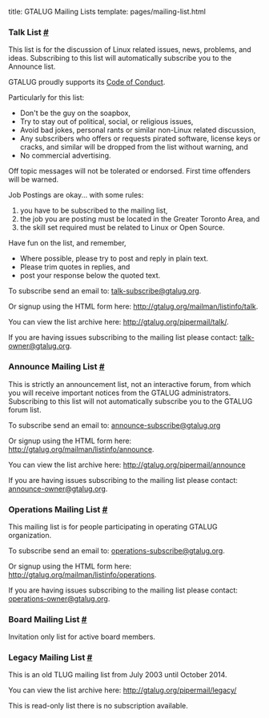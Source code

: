 title: GTALUG Mailing Lists
template: pages/mailing-list.html

### Talk List <a href="#talk" name="talk">#</a>

This list is for the discussion of Linux related issues, news, problems, and ideas.  Subscribing to this list will automatically subscribe you to the Announce list.

GTALUG proudly supports its [Code of Conduct](https://gtalug.org/about/code-of-conduct/).

Particularly for this list:

- Don't be the guy on the soapbox,
- Try to stay out of political, social, or religious issues,
- Avoid bad jokes, personal rants or similar non-Linux related discussion,
- Any subscribers who offers or requests pirated software, license keys or cracks, and similar will be dropped from the list without warning, and
- No commercial advertising.

Off topic messages will not be tolerated or endorsed. First time offenders will be warned.

Job Postings are okay... with some rules:

1. you have to be subscribed to the mailing list, 
2. the job you are posting must be located in the Greater Toronto Area, and 
3. the skill set required must be related to Linux or Open Source.

Have fun on the list, and remember,

- Where possible, please try to post and reply in plain text.
- Please trim quotes in replies, and
- post your response below the quoted text.

To subscribe send an email to: <talk-subscribe@gtalug.org>.

Or signup using the HTML form here: <http://gtalug.org/mailman/listinfo/talk>.

You can view the list archive here: <http://gtalug.org/pipermail/talk/>.

If you are having issues subscribing to the mailing list please contact: <talk-owner@gtalug.org>.

### Announce Mailing List <a href="#announce" name="announce">#</a>

This is strictly an announcement list, not an interactive forum, from which you will receive important notices from the GTALUG administrators. Subscribing to this list will not automatically subscribe you to the GTALUG forum list.

To subscribe send an email to: <announce-subscribe@gtalug.org>

Or signup using the HTML form here: <http://gtalug.org/mailman/listinfo/announce>.

You can view the list archive here: <http://gtalug.org/pipermail/announce>

If you are having issues subscribing to the mailing list please contact: <announce-owner@gtalug.org>.

### Operations Mailing List <a href="#operations" name="operations">#</a>

This mailing list is for people participating in operating GTALUG organization.

To subscribe send an email to: <operations-subscribe@gtalug.org>.

Or signup using the HTML form here: <http://gtalug.org/mailman/listinfo/operations>.

If you are having issues subscribing to the mailing list please contact: <operations-owner@gtalug.org>.

### Board Mailing List <a href="#board" name="board">#</a>

Invitation only list for active board members.

### Legacy Mailing List <a href="#legacy" name="legacy">#</a>

This is an old TLUG mailing list from July 2003 until October 2014.

You can view the list archive here: <http://gtalug.org/pipermail/legacy/>

This is read-only list there is no subscription available.

